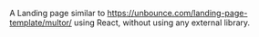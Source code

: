 A Landing page similar to https://unbounce.com/landing-page-template/multor/ using React, without using any external library.
